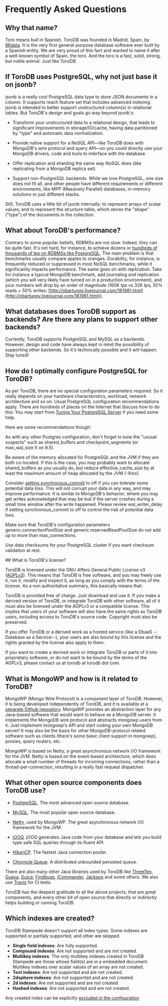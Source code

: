 <h1>Frequently Asked Questions</h1>

## Why that name?

Toro means bull in Spanish. ToroDB was founded in Madrid, Spain, by [8Kdata](https://8kdata.com/). It is the very first general-purpose database software ever built by a Spanish entity. We are very proud of this fact and wanted to name it after a well-known symbol of Spain, the toro. And the toro is a fast, solid, strong, but noble animal. Just like ToroDB.

## If ToroDB uses PostgreSQL, why not just base it on jsonb?

jsonb is a really cool PostgreSQL data type to store JSON documents in a column. It supports reach feature set that includes advanced indexing. jsonb is intended to better support unstructured column(s) in relational tables. But ToroDB's design and goals go way beyond jsonb's:

* Transform your unstructured data to a relational design, that leads to significant improvements in storage/IO/cache, having data partitioned by "type" and automatic data normalization.

* Provide native support for a NoSQL API—like ToroDB does with MongoDB's wire protocol and query API—so you could directly use your MongoDB drivers, code and tools to interface with the database.

* Offer replication and sharding the same way NoSQL does (like replicating from a MongoDB replica set).

* Support non-PostgreSQL backends. While we love PostgreSQL, one size does not fit all, and other people have different requirements or different environments, like MPP (Massively Parallel) databases, in-memory solutions or just different stacks.

Still, ToroDB uses a little bit of jsonb internally: to represent arrays of scalar values; and to represent the structure table, which stores the "shape" ("type") of the documents in the collection.

## What about ToroDB's performance?

Contrary to some popular beliefs, RDBMSs are not slow. Indeed, they can be quite fast. It's not hard, for instance, to achieve dozens or [hundreds of thousands of tps on RDBMSs like PostgreSQL](http://obartunov.livejournal.com/181981.html). The main problem is that benchmarks usually compare apples to oranges. Durability, for instance, is frequently reduced or suppressed in most NoSQL benchmarks, while it significantly impacts performance. The same goes on with replication. Take for instance a typical MongoDB benchmark, add journaling and replication (which you will very likely have turned on in a production environment), and your numbers will drop by an order of magnitude (160K tps vs 32K tps, 50% reads + 50% writes: [http://obartunov.livejournal.com/181981.html](http://obartunov.livejournal.com/181981.html)).

## What databases does ToroDB support as backends? Are there any plans to support other backends?

Currently, ToroDB supports PostgreSQL and MySQL as a backends. However, design and code have always kept in mind the possibility of supporting other backends. So it's technically possible and it will happen. Stay tuned!

## How do I optimally configure PostgreSQL for ToroDB?

As per ToroDB, there are no special configuration parameters required. So it really depends on your hardware characteristics, workload, network architecture and so on. Usual PostgreSQL configuration recommendations apply. There are hundreds of places on the Internet that discuss how to do this. You may start from [Tuning Your PostgreSQL Server](https://wiki.postgresql.org/wiki/Tuning_Your_PostgreSQL_Server) if you need some help.

Here are some recommendations though:

As with any other Postgres configuration, don't forget to tune the "ususal suspects" such as shared_buffers and checkpoint_segments (or max_wal_size if on 9.5).

Be aware of the memory allocated for PostgreSQL and the JVM if they are both co-located. If this is the case, you may probably want to allocate shared_buffers as you usually do, but reduce effective_cache_size by at least the maximum amount of heap allocated by the JVM (-Xmx).

Consider [setting synchronous_commit](http://www.postgresql.org/docs/9.4/static/runtime-config-wal.html) to off if you can tolerate some potential data loss. This will not corrupt your data in any way, and may improve performance. It is similar to MongoDB's behavior, where you may get writes acknowledged that may be lost if the server crashes during a small time window after the write happened. Please review wal_writer_delay if setting synchronous_commit to off to control the risk of potential data loss.

Make sure that ToroDB's configuration parameters generic.connectionPoolSize and generic.reservedReadPoolSize do not add up to more than max_connections.

Use data checksums for your PostgreSQL cluster if you want checksum validation at rest.

## What is ToroDB's license?

ToroDB is licensed under the GNU Affero General Public License v3 ([AGPLv3](https://www.gnu.org/licenses/agpl-3.0.html)). This means that ToroDB is free software, and you may freely use it, run it, modify and inspect it, as long as you comply with the terms of the license. As a non authoritative summary, this basically means that:

ToroDB is provided free of charge. Just download and use it.
If you make a derived version of ToroDB, or integrate ToroDB with other software, all of it must also be licensed under the AGPLv3 or a compatible license. This implies that users of your software will also have the same rights as ToroDB users, including access to ToroDB's source code. Copyright must also be preserved.

If you offer ToroDB or a derived work as a hosted service (like a DbaaS --Database as a Service--), your users are also bound by this license and the rights granted by the license also apply to them.

If you want to create a derived work or integrate ToroDB or parts of it into proprietary software, or do not want to be bound by the terms of the AGPLv3, please contact us at torodb at torodb dot com.

## What is MongoWP and how is it related to ToroDB?

MongoWP (Mongo Wire Protocol) is a component layer of ToroDB. However, it is being developed independently of ToroDB, and it is available at a [separate Github repository](https://github.com/8kdata/mongowp). MongoWP provides an abstraction layer for any Java-based software that would want to behave as a MongoDB server. It implements the MongoDB wire protocol and abstracts mongowp users from it. Just implement mongowp's API and start coding your own MongoDB server! It may also be the basis for other MongoDB-protocol related software such as clients (there's some basic client support in mongowp), proxies, query routers, etc.

MongoWP is based on Netty, a great asynchronous network I/O framework for the JVM. Netty is based on the event-based architecture, which does allocate a small number of threads for incoming connections, rather than a thread-per-connection, resulting in a really fast request dispatcher.

## What other open source components does ToroDB use?

* [PostgreSQL](http://www.postgresql.org/). The most advanced open source database.

* [MySQL](http://www.mysql.com/). The most popular open source database.

* [Netty](http://netty.io/), used by MongoWP. The great asynchronous network I/O framework for the JVM.

* [jOOQ](http://www.jooq.org/). jOOQ generates Java code from your database and lets you build type safe SQL queries through its fluent API.

* [HikariCP](http://brettwooldridge.github.io/HikariCP/). The fastest Java connection pooler.

* [Chronicle Queue](http://chronicle.software/products/chronicle-queue/). A distributed unbounded persisted queue. 

There are also many other Java libraries used by ToroDB like [ThreeTen](http://www.threeten.org/), [Guava](https://github.com/google/guava), [Guice](https://github.com/google/guice), [Findbugs](http://findbugs.sourceforge.net/), [jCommander](http://jcommander.org/), [Jackson](http://wiki.fasterxml.com/JacksonHome) and some others. We also use [Travis](https://travis-ci.org/) for CI tests.

ToroDB has the deepest gratitude to all the above projects, that are great components, and every other bit of open source that directly or indirectly helps building or running ToroDB.

## Which indexes are created?

ToroDB Stampede doesn't support all index types. Some indexes are supported or partialy supported, and other are skipped.

  * **Single field indexes**: Are fully supported.
  * **Compound indexes**: Are not supported and are not created.
  * **Multikey indexes**: The only multikey indexes created in ToroDB Stampede are those whose field(s) are in a embedded document. Multikey indexes over scalar values of an array are not created.
  * **Text indexes**: Are not supported and are not created.
  * **2dsphere indexes**: Are not supported and are not created.
  * **2d indexes**: Are not supported and are not created.
  * **Hashed indexes**: Are not supported and are not created.

Any created index can be explicitly [excluded in the configuration](/configuration/filtered-replication/#exclude-ignore-a-database-collections-or-indexes)
